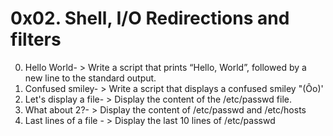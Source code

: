 # 0x02. Shell, I/O Redirections and filters
0. Hello World- > Write a script that prints “Hello, World”, followed by a new line to the standard output.
1. Confused smiley- > Write a script that displays a confused smiley "(Ôo)'
2. Let's display a file- > Display the content of the /etc/passwd file.
3. What about 2?- > Display the content of /etc/passwd and /etc/hosts
4. Last lines of a file - > Display the last 10 lines of /etc/passwd
